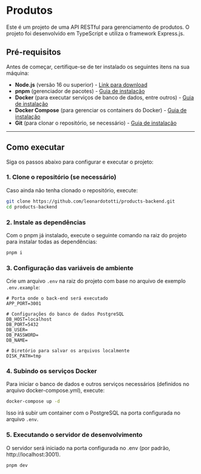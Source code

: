 # Produtos

Este é um projeto de uma API RESTful para gerenciamento de produtos. O projeto foi desenvolvido em TypeScript e utiliza o framework Express.js.

## Pré-requisitos

Antes de começar, certifique-se de ter instalado os seguintes itens na sua máquina:

- **Node.js** (versão 16 ou superior) - [Link para download](https://nodejs.org/)
- **pnpm** (gerenciador de pacotes) - [Guia de instalação](https://pnpm.io/pt/installation)
- **Docker** (para executar serviços de banco de dados, entre outros) - [Guia de instalação](https://docs.docker.com/get-docker/)
- **Docker Compose** (para gerenciar os containers do Docker) - [Guia de instalação](https://docs.docker.com/compose/install/)
- **Git** (para clonar o repositório, se necessário) - [Guia de instalação](https://git-scm.com/)

---

## Como executar

Siga os passos abaixo para configurar e executar o projeto:

### 1. Clone o repositório (se necessário)

Caso ainda não tenha clonado o repositório, execute:

```bash
git clone https://github.com/leonardototti/products-backend.git
cd products-backend
```

### 2. Instale as dependências

Com o pnpm já instalado, execute o seguinte comando na raiz do projeto para instalar todas as dependências:

```bash
pnpm i
```

### 3. Configuração das variáveis de ambiente

Crie um arquivo `.env` na raiz do projeto com base no arquivo de exemplo `.env.example`:

```env
# Porta onde o back-end será executado
APP_PORT=3001

# Configurações do banco de dados PostgreSQL
DB_HOST=localhost
DB_PORT=5432
DB_USER=
DB_PASSWORD=
DB_NAME=

# Diretório para salvar os arquivos localmente
DISK_PATH=tmp
```

### 4. Subindo os serviços Docker

Para iniciar o banco de dados e outros serviços necessários (definidos no arquivo docker-compose.yml), execute:

```bash
docker-compose up -d
```

Isso irá subir um container com o PostgreSQL na porta configurada no arquivo `.env`.

### 5. Executando o servidor de desenvolvimento

O servidor será iniciado na porta configurada no .env (por padrão, http://localhost:3001).

```bash
pnpm dev
```
